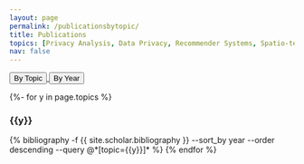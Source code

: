```yaml
---
layout: page
permalink: /publicationsbytopic/
title: Publications
topics: [Privacy Analysis, Data Privacy, Recommender Systems, Spatio-temporal Data Mining, Misc]
nav: false
---
```

<!-- _pages/publications.md -->

<p>
<a href="/publicationsbytopic/">
<button type="button" class="btn waves-effect waves-light" style="outline:none">By Topic</button>
</a> 
<a href="/publicationsbyyear/">
<button type="button" class="btn waves-effect waves-light" style="outline:none">By Year</button>
</a>
</p>

<div class="publications">

{%- for y in page.topics %}
  <h3 class="pubyear">{{y}}</h3>
  {% bibliography -f {{ site.scholar.bibliography }} --sort_by year --order descending --query @*[topic={{y}}]* %}
{% endfor %}


</div>
